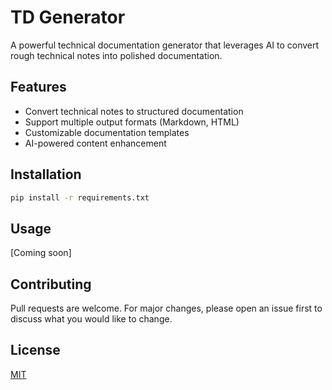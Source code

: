 # TD Generator

A powerful technical documentation generator that leverages AI to convert rough technical notes into polished documentation.

## Features

- Convert technical notes to structured documentation
- Support multiple output formats (Markdown, HTML)
- Customizable documentation templates
- AI-powered content enhancement

## Installation

```bash
pip install -r requirements.txt
```

## Usage

[Coming soon]

## Contributing

Pull requests are welcome. For major changes, please open an issue first to discuss what you would like to change.

## License

[MIT](https://choosealicense.com/licenses/mit/)
